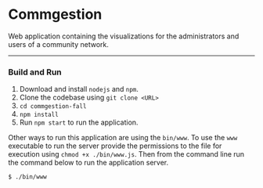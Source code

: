 # Commgestion

Web application containing the visualizations for the administrators and users of a community network.

---

### Build and Run

1. Download and install `nodejs` and `npm`.
2. Clone the codebase using `git clone <URL>`
3. `cd commgestion-fall`
4. `npm install`
5. Run `npm start` to run the application.

Other ways to run this application are using the `bin/www`. To use the `www` executable to run the server provide
the permissions to the file for execution using `chmod +x ./bin/www.js`. Then from the command line run the command 
below to run the application server.
```$xslt
$ ./bin/www
```
